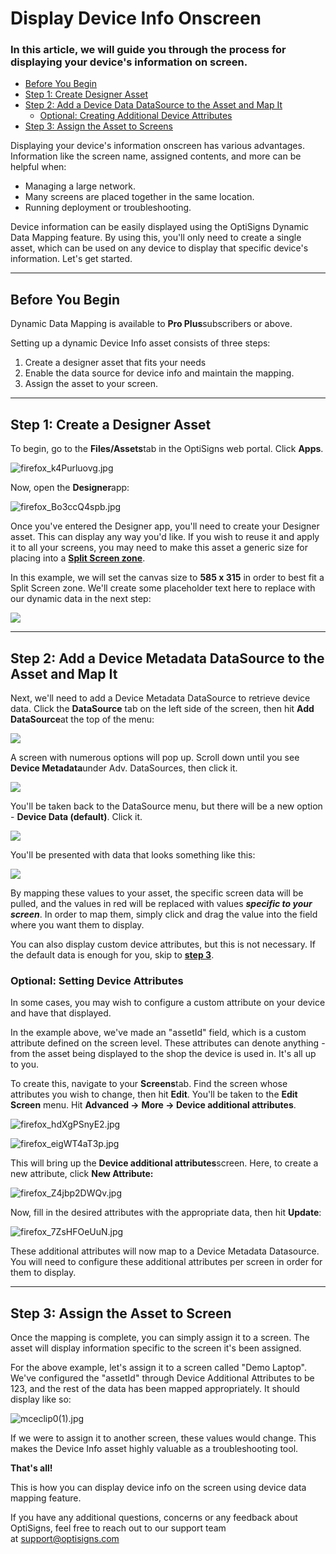 # Display Device Info Onscreen

### In this article, we will guide you through the process for displaying your device's information on screen.

* [Before You Begin](#Begin)
* [Step 1: Create Designer Asset](#Step1)
* [Step 2: Add a Device Data DataSource to the Asset and Map It](#Step2)
  + [Optional: Creating Additional Device Attributes](#Optional)
* [Step 3: Assign the Asset to Screens](#Step3)

Displaying your device's information onscreen has various advantages. Information like the screen name, assigned contents, and more can be helpful when:

* Managing a large network.
* Many screens are placed together in the same location.
* Running deployment or troubleshooting.

Device information can be easily displayed using the OptiSigns Dynamic Data Mapping feature. By using this, you'll only need to create a single asset, which can be used on any device to display that specific device's information. Let's get started.

---

## Before You Begin

Dynamic Data Mapping is available to **Pro Plus**subscribers or above.

Setting up a dynamic Device Info asset consists of three steps:

1. Create a designer asset that fits your needs
2. Enable the data source for device info and maintain the mapping.
3. Assign the asset to your screen.

---

## Step 1: Create a Designer Asset

To begin, go to the **Files/Assets**tab in the OptiSigns web portal. Click **Apps**.

![firefox_k4Purluovg.jpg](https://support.optisigns.com/hc/article_attachments/38883675197587)

Now, open the **Designer**app:

![firefox_Bo3ccQ4spb.jpg](https://support.optisigns.com/hc/article_attachments/38883666973459)

Once you've entered the Designer app, you'll need to create your Designer asset. This can display any way you'd like. If you wish to reuse it and apply it to all your screens, you may need to make this asset a generic size for placing into a [**Split Screen zone**](https://support.optisigns.com/hc/en-us/articles/360026559573-How-to-Create-and-Use-the-Split-Screen-App).

In this example, we will set the canvas size to **585 x 315** in order to best fit a Split Screen zone. We'll create some placeholder text here to replace with our dynamic data in the next step:

![](https://support.optisigns.com/hc/article_attachments/42859076732691)

---

## Step 2: Add a Device Metadata DataSource to the Asset and Map It

Next, we'll need to add a Device Metadata DataSource to retrieve device data. Click the **DataSource** tab on the left side of the screen, then hit **Add DataSource**at the top of the menu:

![](https://support.optisigns.com/hc/article_attachments/42859068384403)

A screen with numerous options will pop up. Scroll down until you see **Device Metadata**under Adv. DataSources, then click it.

![](https://support.optisigns.com/hc/article_attachments/42859076737427)

You'll be taken back to the DataSource menu, but there will be a new option - **Device Data (default)**. Click it.

![](https://support.optisigns.com/hc/article_attachments/42859068388243)

You'll be presented with data that looks something like this:

![](https://support.optisigns.com/hc/article_attachments/42859068390675)

By mapping these values to your asset, the specific screen data will be pulled, and the values in red will be replaced with values ***specific to your screen***. In order to map them, simply click and drag the value into the field where you want them to display.

You can also display custom device attributes, but this is not necessary. If the default data is enough for you, skip to [**step 3**](#Step3).

### Optional: Setting Device Attributes

In some cases, you may wish to configure a custom attribute on your device and have that displayed.

In the example above, we've made an "assetId" field, which is a custom attribute defined on the screen level. These attributes can denote anything - from the asset being displayed to the shop the device is used in. It's all up to you.

To create this, navigate to your **Screens**tab. Find the screen whose attributes you wish to change, then hit **Edit**. You'll be taken to the **Edit Screen** menu. Hit **Advanced →** **More → Device additional attributes**.

![firefox_hdXgPSnyE2.jpg](https://support.optisigns.com/hc/article_attachments/38883666992659)

![firefox_eigWT4aT3p.jpg](https://support.optisigns.com/hc/article_attachments/38883666993555)

This will bring up the **Device additional attributes**screen. Here, to create a new attribute, click **New Attribute:**

![firefox_Z4jbp2DWQv.jpg](https://support.optisigns.com/hc/article_attachments/38883675214355)

Now, fill in the desired attributes with the appropriate data, then hit **Update**:

![firefox_7ZsHFOeUuN.jpg](https://support.optisigns.com/hc/article_attachments/38883666999059)

These additional attributes will now map to a Device Metadata Datasource. You will need to configure these additional attributes per screen in order for them to display.

---

## Step 3: Assign the Asset to Screen

Once the mapping is complete, you can simply assign it to a screen. The asset will display information specific to the screen it's been assigned.

For the above example, let's assign it to a screen called "Demo Laptop". We've configured the "assetId" through Device Additional Attributes to be 123, and the rest of the data has been mapped appropriately. It should display like so:

![mceclip0(1).jpg](https://support.optisigns.com/hc/article_attachments/38884919962643)

If we were to assign it to another screen, these values would change. This makes the Device Info asset highly valuable as a troubleshooting tool.

**That's all!**

This is how you can display device info on the screen using device data mapping feature.

If you have any additional questions, concerns or any feedback about OptiSigns, feel free to reach out to our support team at [support@optisigns.com](mailto:support@optisigns.com)